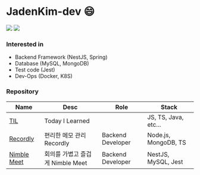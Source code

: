 # JadenKim-dev 😄

<a href="https://velog.io/@jadenkim5179" target="_blank"><img src="https://img.shields.io/badge/velog-20C997?style=flat&logo=velog&logoColor=white"/></a>
<a href="https://www.linkedin.com/in/yeong-ho-kim-24a53b20a/" target="_blank"><img src="https://img.shields.io/badge/-LinkedIn-blue?style=flat-square&logo=Linkedin&logoColor=white"/></a>

### Interested in

- Backend Framework (NestJS, Spring)
- Database (MySQL, MongoDB)
- Test code (Jest)
- Dev-Ops (Docker, K8S)

### Repository

| Name                                                 | Desc                             | Role              | Stack                |
| ---------------------------------------------------- | -------------------------------- | ----------------- | -------------------- |
| [TIL](https://github.com/JadenKim-dev/TIL)           | Today I Learned                  |                   | JS, TS, Java, etc... |
| [Recordly](https://github.com/Recordly-dev/Recordly) | 편리한 메모 관리 Recordly        | Backend Developer | Node.js, MongoDB, TS |
| [Nimble Meet](https://github.com/Nimble-Meet)        | 회의를 가볍고 즐겁게 Nimble Meet | Backend Developer | NestJS, MySQL, Jest  |

